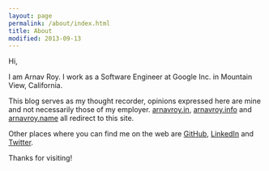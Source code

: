 ```yaml
---
layout: page
permalink: /about/index.html
title: About 
modified: 2013-09-13
---
```


Hi,

I am Arnav Roy. I work as a Software Engineer at Google Inc. in Mountain View, California.

This blog serves as my thought recorder, opinions expressed here are mine and not
necessarily those of my employer. [arnavroy.in](http://arnavroy.in), [arnavroy.info](http://arnavroy.info) and [arnavroy.name](http://arnavroy.name) all
redirect to this site.

Other places where you can find me on the web are [GitHub](https://github.com/arnavroy), [LinkedIn](https://www.linkedin.com/in/arnavroy)
and [Twitter](http://twitter.com/arnav_roy).

Thanks for visiting!

